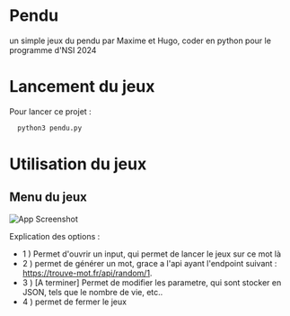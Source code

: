 
# Pendu

un simple jeux du pendu par Maxime et Hugo, coder en python pour le programme d'NSI 2024

# Lancement du jeux

Pour lancer ce projet :

```bash
  python3 pendu.py
```


# Utilisation du jeux 

## Menu du jeux 

![App Screenshot](https://share.justmyhost.fr/api/shares/E2NzMxM/files/d846ac72-d449-4ec6-90a0-d411d3c2aed4?download=false)

Explication des options : 
- 1 ) Permet d'ouvrir un input, qui permet de lancer le jeux sur ce mot là
- 2 ) permet de générer un mot, grace a l'api ayant l'endpoint suivant : https://trouve-mot.fr/api/random/1.
- 3 ) [A terminer] Permet de modifier les parametre, qui sont stocker en JSON, tels que le nombre de vie, etc..
- 4 ) permet de fermer le jeux
